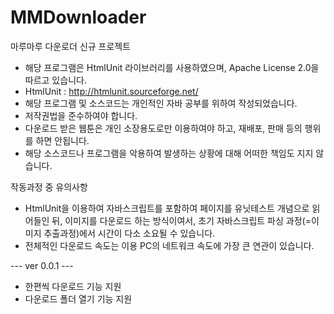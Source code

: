 # MMDownloader
마루마루 다운로더 신규 프로젝트

* 해당 프로그램은 HtmlUnit 라이브러리를 사용하였으며,  Apache License 2.0을 따르고 있습니다.
* HtmlUnit : http://htmlunit.sourceforge.net/
* 해당 프로그램 및 소스코드는 개인적인 자바 공부를 위하여 작성되었습니다.
* 저작권법을 준수하여야 합니다.
* 다운로드 받은 웹툰은 개인 소장용도로만 이용하여야 하고, 재배포, 판매 등의 행위를 하면 안됩니다.
* 해당 소스코드나 프로그램을 악용하여 발생하는 상황에 대해 어떠한 책임도 지지 않습니다.

작동과정 중 유의사항
* HtmlUnit을 이용하여 자바스크립트를 포함하여 페이지를 유닛테스트 개념으로 읽어들인 뒤, 이미지를 다운로드 하는 방식이여서, 초기 자바스크립트 파싱 과정(=이미지 추출과정)에서 시간이 다소 소요될 수 있습니다.
* 전체적인 다운로드 속도는 이용 PC의 네트워크 속도에 가장 큰 연관이 있습니다.

--- ver 0.0.1 ---
* 한편씩 다운로드 기능 지원
* 다운로드 폴더 열기 기능 지원
